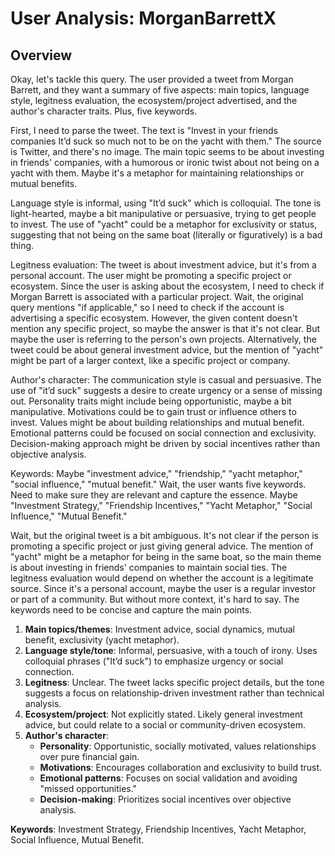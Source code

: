 # User Analysis: MorganBarrettX

## Overview

<think>
Okay, let's tackle this query. The user provided a tweet from Morgan Barrett, and they want a summary of five aspects: main topics, language style, legitness evaluation, the ecosystem/project advertised, and the author's character traits. Plus, five keywords.

First, I need to parse the tweet. The text is "Invest in your friends companies It’d suck so much not to be on the yacht with them." The source is Twitter, and there's no image. The main topic seems to be about investing in friends' companies, with a humorous or ironic twist about not being on a yacht with them. Maybe it's a metaphor for maintaining relationships or mutual benefits.

Language style is informal, using "It’d suck" which is colloquial. The tone is light-hearted, maybe a bit manipulative or persuasive, trying to get people to invest. The use of "yacht" could be a metaphor for exclusivity or status, suggesting that not being on the same boat (literally or figuratively) is a bad thing.

Legitness evaluation: The tweet is about investment advice, but it's from a personal account. The user might be promoting a specific project or ecosystem. Since the user is asking about the ecosystem, I need to check if Morgan Barrett is associated with a particular project. Wait, the original query mentions "if applicable," so I need to check if the account is advertising a specific ecosystem. However, the given content doesn't mention any specific project, so maybe the answer is that it's not clear. But maybe the user is referring to the person's own projects. Alternatively, the tweet could be about general investment advice, but the mention of "yacht" might be part of a larger context, like a specific project or company.

Author's character: The communication style is casual and persuasive. The use of "it’d suck" suggests a desire to create urgency or a sense of missing out. Personality traits might include being opportunistic, maybe a bit manipulative. Motivations could be to gain trust or influence others to invest. Values might be about building relationships and mutual benefit. Emotional patterns could be focused on social connection and exclusivity. Decision-making approach might be driven by social incentives rather than objective analysis.

Keywords: Maybe "investment advice," "friendship," "yacht metaphor," "social influence," "mutual benefit." Wait, the user wants five keywords. Need to make sure they are relevant and capture the essence. Maybe "Investment Strategy," "Friendship Incentives," "Yacht Metaphor," "Social Influence," "Mutual Benefit."

Wait, but the original tweet is a bit ambiguous. It's not clear if the person is promoting a specific project or just giving general advice. The mention of "yacht" might be a metaphor for being in the same boat, so the main theme is about investing in friends' companies to maintain social ties. The legitness evaluation would depend on whether the account is a legitimate source. Since it's a personal account, maybe the user is a regular investor or part of a community. But without more context, it's hard to say. The keywords need to be concise and capture the main points.
</think>

1. **Main topics/themes**: Investment advice, social dynamics, mutual benefit, exclusivity (yacht metaphor).  
2. **Language style/tone**: Informal, persuasive, with a touch of irony. Uses colloquial phrases ("It’d suck") to emphasize urgency or social connection.  
3. **Legitness**: Unclear. The tweet lacks specific project details, but the tone suggests a focus on relationship-driven investment rather than technical analysis.  
4. **Ecosystem/project**: Not explicitly stated. Likely general investment advice, but could relate to a social or community-driven ecosystem.  
5. **Author's character**:  
   - **Personality**: Opportunistic, socially motivated, values relationships over pure financial gain.  
   - **Motivations**: Encourages collaboration and exclusivity to build trust.  
   - **Emotional patterns**: Focuses on social validation and avoiding "missed opportunities."  
   - **Decision-making**: Prioritizes social incentives over objective analysis.  

**Keywords**: Investment Strategy, Friendship Incentives, Yacht Metaphor, Social Influence, Mutual Benefit.